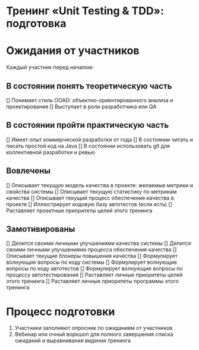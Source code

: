 # Тренинг «Unit Testing & TDD»: подготовка

# Ожидания от участников
Каждый участник перед началом:

## В состоянии понять теоретическую часть
[] Понимает стиль OOAD: объектно-ориентированного анализа и проектирования
[] Выступает в роли разработчика или QA

## В состоянии пройти практическую часть
[] Имеет опыт коммерческой разработки от года
[] В состоянии читать и писать простой код на Java
[] В состоянии использовать git для коллективной разработки и ревью

## Вовлечены
[] Описывает текущую модель качества в проекте: желаемые метрики и свойства системы
[] Описывает текущую статистику по метрикам качества
[] Описывает текущий процесс обеспечения качества в проекте
[] Иллюстрирует кодовую базу автотестов (если есть)
[] Раставляет проектные приоритеты целей этого тренинга

## Замотивированы
[] Делится своими личными улучшениями качества системы
[] Делится своими личными улучшениями процесса обеспечения качества
[] Описывает текущие блокеры повышения качества
[] Формулирует волнующие вопросы по коду системы
[] Формулирует волнующие вопросы по коду автотестов
[] Формулирует волнующие вопросы по процессу автотестирования
[] Раставляет личные приоритеты целей этого тренинга
[] Раставляет личные приоритеты программы этого тренинга

# Процесс подготовки
1. Участники заполняют опросник по ожиданиям от участников
2. Вебинар или очный воркшоп для полного завершения списка ожиданий и выравнивания видения тренинга
